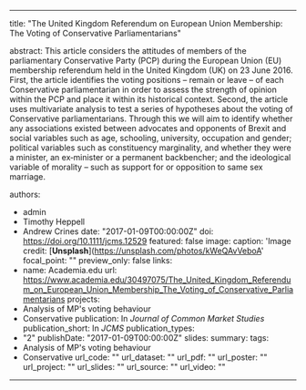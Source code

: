 ---
title: "The United Kingdom Referendum on European Union Membership: The Voting of Conservative Parliamentarians"

abstract: This article considers the attitudes of members of the parliamentary Conservative Party (PCP) during the European Union (EU) membership referendum held in the United Kingdom (UK) on 23 June 2016. First, the article identifies the voting positions – remain or leave – of each Conservative parliamentarian in order to assess the strength of opinion within the PCP and place it within its historical context. Second, the article uses multivariate analysis to test a series of hypotheses about the voting of Conservative parliamentarians. Through this we will aim to identify whether any associations existed between advocates and opponents of Brexit and social variables such as age, schooling, university, occupation and gender; political variables such as constituency marginality, and whether they were a minister, an ex‐minister or a permanent backbencher; and the ideological variable of morality – such as support for or opposition to same sex marriage.

authors:
- admin
- Timothy Heppell
- Andrew Crines
date: "2017-01-09T00:00:00Z"
doi: https://doi.org/10.1111/jcms.12529
featured: false
image:
  caption: 'Image credit: [**Unsplash**](https://unsplash.com/photos/kWeQAvVeboA'
  focal_point: ""
  preview_only: false
links:
- name: Academia.edu
  url: https://www.academia.edu/30497075/The_United_Kingdom_Referendum_on_European_Union_Membership_The_Voting_of_Conservative_Parliamentarians
projects:
- Analysis of MP's voting behaviour
- Conservative
publication: In *Journal of Common Market Studies*
publication_short: In *JCMS*
publication_types:
- "2"
publishDate: "2017-01-09T00:00:00Z"
slides: 
summary:
tags:
- Analysis of MP's voting behaviour
- Conservative
url_code: ""
url_dataset: ""
url_pdf: ""
url_poster: ""
url_project: ""
url_slides: ""
url_source: ""
url_video: ""
------